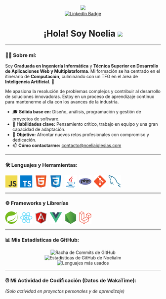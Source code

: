 <div id="header" align="center">
  <img src="https://media.giphy.com/media/v1.Y2lkPWVjZjA1ZTQ3bnN1bG05M2twOHppejRndjNkNDE0OWtxdjNhMnoxbjgyc2ZjYzgzNyZlcD12MV9naWZzX3NlYXJjaCZjdD1n/1XCcD9VLQZ2Io/giphy.gif" width="200"/>
</div>

<div id="badges" align="center">
  <a href="https://www.linkedin.com/in/iglesiasnoelia/">
    <img src="https://img.shields.io/badge/LinkedIn-blue?style=for-the-badge&logo=linkedin&logoColor=white" alt="LinkedIn Badge"/>
  </a>
</div>

<h1 align="center">
  ¡Hola! Soy Noelia
  <img src="https://media.giphy.com/media/hvRJCLFzcasrR4ia7z/giphy.gif" width="30px"/>
</h1>

---

### 👩‍💻 Sobre mí:

Soy **Graduada en Ingeniería Informática** y **Técnica Superior en Desarrollo de Aplicaciones Web y Multiplataforma**. Mi formación se ha centrado en el itinerario de **Computación**, culminando con un TFG en el área de **Inteligencia Artificial**. 🤖

Me apasiona la resolución de problemas complejos y contribuir al desarrollo de soluciones innovadoras. Estoy en un proceso de aprendizaje continuo para mantenerme al día con los avances de la industria.

- 🎓 **Sólida base en:** Diseño, análisis, programación y gestión de proyectos de software.
- 🧠 **Habilidades clave:** Pensamiento crítico, trabajo en equipo y una gran capacidad de adaptación.
- 🚀 **Objetivo:** Afrontar nuevos retos profesionales con compromiso y dedicación.
- 📫 **Cómo contactarme:** [contacto@noeliaiglesias.com](mailto:contacto@noeliaiglesias.com) 


---

### 🛠️ Lenguajes y Herramientas:

<div>
  <img src="https://github.com/devicons/devicon/blob/master/icons/javascript/javascript-original.svg" title="JavaScript" alt="JavaScript" width="40" height="40"/>&nbsp;
  <img src="https://github.com/devicons/devicon/blob/master/icons/typescript/typescript-original.svg" title="Typescript" alt="Typescript" width="40" height="40"/>&nbsp;
  <img src="https://github.com/devicons/devicon/blob/master/icons/html5/html5-original.svg" title="HTML5" alt="HTML" width="40" height="40"/>&nbsp;
  <img src="https://github.com/devicons/devicon/blob/master/icons/css3/css3-original.svg" title="CSS3" alt="CSS" width="40" height="40"/>&nbsp;
  <img src="https://github.com/devicons/devicon/blob/master/icons/java/java-original.svg" title="Java" alt="Java" width="40" height="40"/>&nbsp;
  <img src="https://github.com/devicons/devicon/blob/master/icons/php/php-original.svg" title="PHP" alt="PHP" width="40" height="40"/>&nbsp;
  <img src="https://github.com/devicons/devicon/blob/master/icons/git/git-original.svg" title="Git" alt="Git" width="40" height="40"/>&nbsp;
  <img src="https://github.com/devicons/devicon/blob/master/icons/mysql/mysql-original.svg" title="MySQL" alt="MySQL" width="40" height="40"/>&nbsp;
</div>

---

### ⚙️ Frameworks y Librerías

<div>
  <img src="https://github.com/devicons/devicon/blob/master/icons/spring/spring-original.svg" title="Spring" alt="Spring" width="40" height="40"/>&nbsp;
  <img src="https://github.com/devicons/devicon/blob/master/icons/react/react-original.svg" title="React" alt="React" width="40" height="40"/>&nbsp;
  <img src="https://github.com/devicons/devicon/blob/master/icons/angularjs/angularjs-original.svg" title="Angular" alt="Angular" width="40" height="40"/>&nbsp;
  <img src="https://github.com/devicons/devicon/blob/master/icons/vuejs/vuejs-original.svg" title="Vue.js" alt="Vue.js" width="40" height="40"/>&nbsp;
  <img src="https://github.com/devicons/devicon/blob/master/icons/nodejs/nodejs-original.svg" title="Node.js" alt="Node.js" width="40" height="40"/>&nbsp;
  <img src="https://github.com/devicons/devicon/blob/master/icons/laravel/laravel-original.svg" title="Laravel" alt="Laravel" width="40" height="40"/>&nbsp;
</div>

---


### 📊 Mis Estadísticas de GitHub:

<div align="center">
  <img src="https://github-readme-streak-stats-seven-mauve.vercel.app?user=NoeliaIm&theme=radical&hide_border=true" alt="Racha de Commits de GitHub"/>
  <br/>
  <img src="https://github-readme-stats.vercel.app/api?username=NoeliaIm&show_icons=true&theme=radical" alt="Estadísticas de GitHub de NoeliaIm"/>
  <br/>
  <img src="https://github-readme-stats.vercel.app/api/top-langs/?username=NoeliaIm&layout=compact&theme=radical" alt="Lenguajes más usados"/>
</div>

---

### ⏰ Mi Actividad de Codificación (Datos de WakaTime):
*(Solo actividad en proyectos personales y de aprendizaje)*

<!--START_SECTION:waka-->
<!--END_SECTION:waka-->
